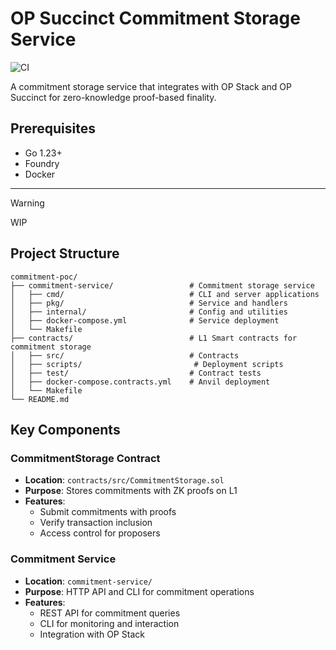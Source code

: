 # OP Succinct Commitment Storage Service

![CI](https://github.com/glnro/commitment-poc/actions/workflows/contracts-test.yml/badge.svg)

A commitment storage service that integrates with OP Stack and OP Succinct for zero-knowledge proof-based finality.

## Prerequisites

- Go 1.23+
- Foundry
- Docker

---

> [!warning]
> WIP

## Project Structure

```
commitment-poc/
├── commitment-service/                 # Commitment storage service
│   ├── cmd/                            # CLI and server applications
│   ├── pkg/                            # Service and handlers
│   ├── internal/                       # Config and utilities
│   ├── docker-compose.yml              # Service deployment
│   └── Makefile
├── contracts/                          # L1 Smart contracts for commitment storage
│   ├── src/                            # Contracts
│   ├── scripts/                         # Deployment scripts
│   ├── test/                           # Contract tests
│   ├── docker-compose.contracts.yml    # Anvil deployment
│   └── Makefile
└── README.md
```

## Key Components

### CommitmentStorage Contract
- **Location**: `contracts/src/CommitmentStorage.sol`
- **Purpose**: Stores commitments with ZK proofs on L1
- **Features**:
    - Submit commitments with proofs
    - Verify transaction inclusion
    - Access control for proposers

### Commitment Service
- **Location**: `commitment-service/`
- **Purpose**: HTTP API and CLI for commitment operations
- **Features**:
    - REST API for commitment queries
    - CLI for monitoring and interaction
    - Integration with OP Stack